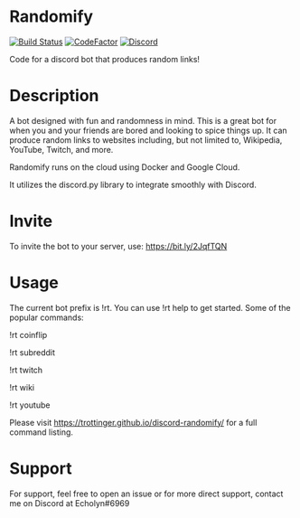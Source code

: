 # Randomify
[![Build Status](https://travis-ci.com/TRottinger/discord-randomify.svg?branch=dev)](https://travis-ci.com/TRottinger/discord-randomify)
[![CodeFactor](https://www.codefactor.io/repository/github/trottinger/discord-randomify/badge/dev)](https://www.codefactor.io/repository/github/trottinger/discord-randomify/overview/dev)
[![Discord](https://img.shields.io/discord/770772439436361768)](https://discord.gg/EbZ3QX4)

Code for a discord bot that produces random links!

# Description
A bot designed with fun and randomness in mind. This is a great bot for when you and your friends are bored and looking to spice things up. It can produce random links to websites including, but not limited to, Wikipedia, YouTube, Twitch, and more.

Randomify runs on the cloud using Docker and Google Cloud.

It utilizes the discord.py library to integrate smoothly with Discord.

# Invite
To invite the bot to your server, use: https://bit.ly/2JqfTQN

# Usage
The current bot prefix is !rt. You can use !rt help to get started. Some of the popular commands:

  !rt coinflip                          
  
  !rt subreddit
  
  !rt twitch
  
  !rt wiki                  

  !rt youtube               

Please visit https://trottinger.github.io/discord-randomify/ for a full command listing.
  
# Support
For support, feel free to open an issue or for more direct support, contact me on Discord at Echolyn#6969
